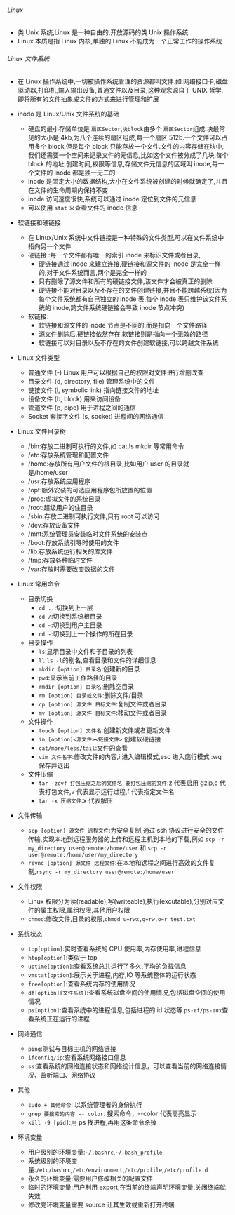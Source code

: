 ###### Linux

- 类 Unix 系统,Linux 是一种自由的,开放源码的类 Unix 操作系统
- Linux 本质是指 Linux 内核,单独的 Linux 不能成为一个正常工作的操作系统

###### Linux 文件系统

- 在 Linux 操作系统中,一切被操作系统管理的资源都叫文件.如:网络接口卡,磁盘驱动器,打印机,输入输出设备,普通文件以及目录,这种观念源自于 UNIX 哲学.即将所有的文件抽象成文件的方式来进行管理和扩展
- inodo 是 Linux/Unix 文件系统的基础

  - 硬盘的最小存储单位是 `扇区Sector`,`块block`由多个 `扇区Sector`组成.块最常见的大小是 4kb,为八个连续的扇区组成,每一个扇区 512b.一个文件可以占用多个 block,但是每个 block 只能存放一个文件.文件的内容存储在块中,我们还需要一个空间来记录文件的元信息,比如这个文件被分成了几块,每个 block 的地址,创建时间,权限等信息,存储文件元信息的区域叫 inode,每一个文件的 inode 都是独一无二的
  - inode 是固定大小的数据结构,大小在文件系统被创建的时候就确定了,并且在文件的生命周期内保持不变
  - inode 访问速度很快,系统可以通过 inode 定位到文件的元信息
  - 可以使用 `stat` 来查看文件的 inode 信息

- 软链接和硬链接

  - 在 Linux/Unix 系统中文件链接是一种特殊的文件类型,可以在文件系统中指向另一个文件
  - 硬链接 :每一个文件都有唯一的索引 inode 来标识文件或者目录,
    - 硬链接通过 inode 来建立连接,硬链接和源文件的 inode 是完全一样的,对于文件系统而言,两个是完全一样的
    - 只有删除了源文件和所有的硬链接文件,该文件才会被真正的删除
    - 硬链接不能对目录以及不存在的文件创建链接,并且不能跨越系统(因为每个文件系统都有自己独立的 inode 表,每个 inode 表只维护该文件系统的 inode,跨文件系统硬链接会导致 inode 节点冲突)
  - 软链接:
    - 软链接和源文件的 inode 节点是不同的,而是指向一个文件路径
    - 源文件删除后,硬链接依然存在,软链接则是指向一个无效的路径
    - 软链接可以对目录以及不存在的文件创建软链接,可以跨越文件系统

- Linux 文件类型

  - 普通文件 (-) Linux 用户可以根据自己的权限对文件进行增删改查
  - 目录文件 (d, directory, file) 管理系统中的文件
  - 链接文件 (l, symbolic link) 指向链接文件的地址
  - 设备文件 (b, block) 用来访问设备
  - 管道文件 (p, pipe) 用于进程之间的通信
  - Socket 套接字文件 (s, socket) 进程间的网络通信

- Linux 文件目录树

  - /bin:存放二进制可执行的文件,如 cat,ls mkdir 等常用命令
  - /etc:存放系统管理和配置文件
  - /home:存放所有用户文件的根目录,比如用户 user 的目录就是/home/user
  - /usr:存放系统应用程序
  - /opt:额外安装的可选应用程序包所放置的位置
  - /proc:虚拟文件的系统目录
  - /root:超级用户的住目录
  - /sbin:存放二进制可执行文件,只有 root 可以访问
  - /dev:存放设备文件
  - /mnt:系统管理员安装临时文件系统的安装点
  - /boot:存放系统引导时使用的文件
  - /lib:存放系统运行相关的库文件
  - /tmp:存放各种临时文件
  - /var:存放时需要改变数据的文件

- Linux 常用命令

  - 目录切换
    - `cd ..`:切换到上一层
    - `cd /`:切换到系统根目录
    - `cd ~`:切换到用户主目录
    - `cd -`:切换到上一个操作的所在目录
  - 目录操作
    - `ls`:显示目录中文件和子目录的列表
    - `ll`:`ls -l`的别名,查看目录和文件的详细信息
    - `mkdir [option] 目录名`:创建新的目录
    - `pwd`:显示当前工作路径的目录
    - `rmdir [option] 目录名`:删除空目录
    - `rm [option] 目录或文件`:删除文件/目录
    - `cp [option] 源文件 目标文件`:复制文件或者目录
    - `mv [option] 源文件 目标文件`:移动文件或者目录
  - 文件操作
    - `touch [option] 文件名`:创建新文件或者更新文件
    - `in [option]<源文件><链接文件>`:创建软硬链接
    - `cat/more/less/tail`:文件的查看
    - `vim 文件名字`:修改文件的内容,i 进入编辑模式,esc 进入底行模式,:wq 保存并退出
  - 文件压缩
    - `tar -zcvf 打包压缩之后的文件名 要打包压缩的文件`:z 代表启用 gzip,c 代表打包文件,v 代表显示运行过程,f 代表指定文件名
    - `tar -x 压缩文件`:x 代表解压

- 文件传输

  - `scp [option] 源文件 远程文件`:为安全复制,通过 ssh 协议进行安全的文件传输,实现本地到远程服务器的上传和远程主机到本地的下载,例如 `scp -r my_directory user@remote:/home/user` 和 `scp -r user@remote:/home/user/my_directory`
  - `rsync [option] 源文件 远程文件`:在本地和远程之间进行高效的文件复制,`rsync -r my_directory user@remote:/home/user`

- 文件权限

  - Linux 权限分为读(readable),写(writeable),执行(excutable),分别对应文件的属主权限,属组权限,其他用户权限
  - `chmod`:修改文件,目录的权限,`chmod u=rwx,g=rw,o=r test.txt`

- 系统状态

  - `top[option]`:实时查看系统的 CPU 使用率,内存使用率,进程信息
  - `htop[option]`:类似于 top
  - `uptime[option]`:查看系统总共运行了多久,平均的负载信息
  - `vmstat[option]`:展示关于进程,内存,IO 等系统整体的运行状态
  - `free[option]`:查看系统内存的使用情况
  - `df[option][文件系统]`:查看系统磁盘空间的使用情况,包括磁盘空间的使用情况
  - `ps[option]`:查看系统中的进程信息,包括进程的 id.状态等.`ps-ef/ps-aux`查看系统正在运行的进程

- 网络通信

  - `ping`:测试与目标主机的网络链接
  - `ifconfig/ip`:查看系统网络接口信息
  - `ss`:查看系统的网络连接状态和网络统计信息，可以查看当前的网络连接情况、监听端口、网络协议

- 其他

  - `sudo + 其他命令`: 以系统管理者的身份执行
  - `grep 要搜索的内容 -- color`: 搜索命令，--color 代表高亮显示
  - `kill -9 [pid]`:用 ps 找进程,再用这条命令杀掉

- 环境变量

  - 用户级别的环境变量:`~/.bashrc`,`~/.bash_profile`
  - 系统级别的环境变量:`/etc/bashrc`,`/etc/environment`,`/etc/profile`,`/etc/profile.d`
  - 永久的环境变量:需要用户修改相关的配置文件
  - 临时的环境变量:用户利用 export,在当前的终端声明环境变量,关闭终端就失效
  - 修改完环境变量需要 source 让其生效或重新打开终端
